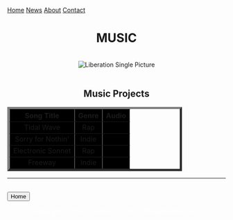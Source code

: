 <!DOCTYPE html>
<html lang="en" dir="ltr">
<style>
  body {
    background-image: url("Music BackGround.jpg");
  }

  body {
    margin: 0;
    font-family: Arial, Helvetica, sans-serif;
  }

  .topnav {
    overflow: hidden;
    background-color: #333;
  }

  .topnav a {
    float: left;
    display: block;
    color: #f2f2f2;
    text-align: center;
    padding: 14px 16px;
    text-decoration: none;
    font-size: 17px;
  }

  .topnav a:hover {
    background-color: purple;
    color: white;
  }

  .topnav a.active {
    background-color: black;
    color: purple;
  }

  .topnav .icon {
    display: none;
  }

  @media screen and (max-width: 600px) {
    .topnav a:not(:first-child) {
      display: none;
    }

    .topnav a.icon {
      float: right;
      display: block;
    }
  }

  @media screen and (max-width: 600px) {
    .topnav.responsive {
      position: relative;
    }

    .topnav.responsive .icon {
      position: absolute;
      right: 0;
      top: 0;
    }

    .topnav.responsive a {
      float: none;
      display: block;
      text-align: left;
    }
  }

  .circle {
    background-color: black;
    ;
    border: 5px solid black;
    height: 300px;
    border-radius: 50%;
    -moz-border-radius: 50%;
    -webkit-border-radius: 50%;
    width: 300px;
  }

  .btn {
    background-color: purple;
    border: none;
    color: silver;
    padding: 12px 16px;
    font-size: 16px;
    cursor: pointer;
  }

  /* Darker background on mouse-over */
  .btn:hover {
    background-color: silver;
    color: purple;
  }

  p1 {
    color: White;
    font-size: 20px;
    font-family: serif;
  }

  .p2 {
    font-weight: 300;
    color: white;
    font-family: serif;
    font-style: normal;
    font-size: 20px;
  }

  h1 {
    color: purple;
    font-family: serif;
  }

  h2 {
    color: White;
    font-family: serif;
  }

  ol {
    color: White;
    font-family: serif;
  }

  th {
    color: White;
    font-family: serif;
  }

  td {
    color: White;
    font-family: serif;
  }

  table {
    border-color: gold;
  }

  }

  .footer {
    position: relative;
    left: 0;
    bottom: 0;
    width: 100%;
    background-color: none;
    color: white;
    text-align: center;
  }
</style>

<head>
  <meta charset="utf-8">
  <title>Gabriel J Fields Website | Music</title>
</head>

<div class="topnav" id="myTopnav">
  <a href="index.html" class="active">Home</a>
  <a href="#">News</a>
  <a href="aboutme.html">About</a>
  <a href="contactme.html">Contact</a>
  <a href="javascript:void(0);" class="icon" onclick="myFunction()">
    <i class="fa fa-bars"></i>
  </a>
</div>

<div style="padding-left:16px">

</div>

<script>
  function myFunction() {
    var x = document.getElementById("myTopnav");
    if (x.className === "topnav") {
      x.className += " responsive";
    } else {
      x.className = "topnav";
    }
  }
</script>

<body>
  <h1>
    <center>
      MUSIC
    </center>
  </h1> </br>

  <center>
    <img src="Liberation Single.png" class="circle" alt="Liberation Single Picture">
  </center></br>

  <h2 align="center">Music Projects</h2>
  <table style="width:80%" border="5" align="center">
    <tr bgcolor="black">
      <th>Song Title</th>
      <th>Genre</th>
      <th>Audio</th>
    </tr>
    <tr align="center" bgcolor="black">
      <td>Tidal Wave</td>
      <td>Rap</td>
      <td>
      <object data="Tidal Wave.mp3" width="400px" height="200px"></object>
      </td>
    </tr>
    <tr align="center" bgcolor="black">
      <td>Sorry for Nothin'</td>
      <td>Indie</td>
      <td>
      <object data="Sorry for Nothin'.mp3" width="400px" height="200px"></object>
      </td>
    </tr>
    <tr align="center" bgcolor="black">
      <td>Electronic Sonnet</td>
      <td>Rap</td>
      <td>
      <object data="Electronic Sonnet.mp3" width="400px" height="200px"></object>
      </td>
    </tr>
    <tr align="center" bgcolor="black">
      <td>Freeway</td>
      <td>Indie</td>
      <td>
      <object data="Freeway.mp3" width="400px" height="200px"></object>
      </td>
    </tr>
  </table>

  <hr size="3" noshade></br>
  <button class="btn" onclick="window.location.href='index.html';">
    Home
  </button></br>
<p style="color:white" align="center"><em>Copyright © 2022 | Gabriel J. Fields | All Rights Reserved.</em></p>
</body>

</html>

